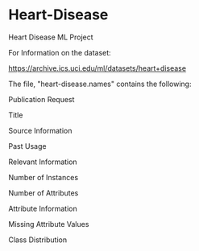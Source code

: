 # Heart-Disease
Heart Disease ML Project 



For Information on the dataset:


https://archive.ics.uci.edu/ml/datasets/heart+disease



The file, "heart-disease.names" contains the following:

  Publication Request
  
  Title
  
  Source Information
  
  Past Usage
  
  Relevant Information
  
  Number of Instances
  
  Number of Attributes
  
  Attribute Information
  
  Missing Attribute Values
  
  Class Distribution
  
